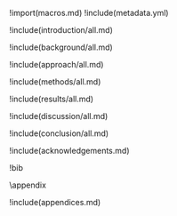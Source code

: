 !import(macros.md)
!include(metadata.yml)

!include(introduction/all.md)

!include(background/all.md)

!include(approach/all.md)

!include(methods/all.md)

!include(results/all.md)

!include(discussion/all.md)

!include(conclusion/all.md)

!include(acknowledgements.md)

!bib

\appendix

!include(appendices.md)
